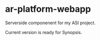 # ar-platform-webapp
Serverside componenent for my ASI project. 

Current version is ready for Synopsis.
